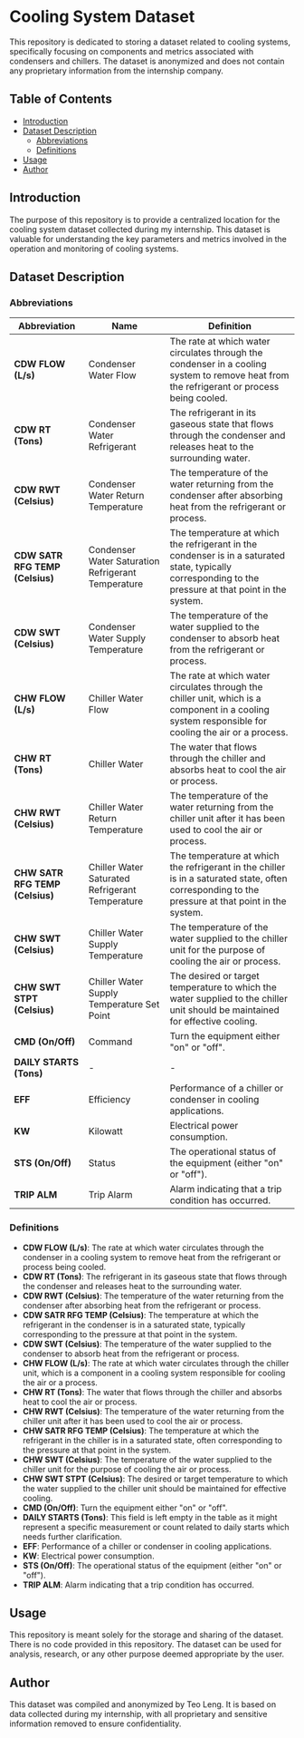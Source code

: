 # Cooling System Dataset

This repository is dedicated to storing a dataset related to cooling systems, specifically focusing on components and metrics associated with condensers and chillers. The dataset is anonymized and does not contain any proprietary information from the internship company.

## Table of Contents

- [Introduction](#introduction)
- [Dataset Description](#dataset-description)
  - [Abbreviations](#abbreviations)
  - [Definitions](#definitions)
- [Usage](#usage)
- [Author](#author)

## Introduction

The purpose of this repository is to provide a centralized location for the cooling system dataset collected during my internship. This dataset is valuable for understanding the key parameters and metrics involved in the operation and monitoring of cooling systems.

## Dataset Description

### Abbreviations

| Abbreviation             | Name                                             | Definition                                                                                                         |
|--------------------------|--------------------------------------------------|--------------------------------------------------------------------------------------------------------------------|
| **CDW FLOW (L/s)**       | Condenser Water Flow                             | The rate at which water circulates through the condenser in a cooling system to remove heat from the refrigerant or process being cooled. |
| **CDW RT (Tons)**        | Condenser Water Refrigerant                      | The refrigerant in its gaseous state that flows through the condenser and releases heat to the surrounding water.   |
| **CDW RWT (Celsius)**    | Condenser Water Return Temperature               | The temperature of the water returning from the condenser after absorbing heat from the refrigerant or process.     |
| **CDW SATR RFG TEMP (Celsius)** | Condenser Water Saturation Refrigerant Temperature | The temperature at which the refrigerant in the condenser is in a saturated state, typically corresponding to the pressure at that point in the system. |
| **CDW SWT (Celsius)**    | Condenser Water Supply Temperature               | The temperature of the water supplied to the condenser to absorb heat from the refrigerant or process.              |
| **CHW FLOW (L/s)**       | Chiller Water Flow                               | The rate at which water circulates through the chiller unit, which is a component in a cooling system responsible for cooling the air or a process. |
| **CHW RT (Tons)**        | Chiller Water                                    | The water that flows through the chiller and absorbs heat to cool the air or process.                              |
| **CHW RWT (Celsius)**    | Chiller Water Return Temperature                 | The temperature of the water returning from the chiller unit after it has been used to cool the air or process.     |
| **CHW SATR RFG TEMP (Celsius)** | Chiller Water Saturated Refrigerant Temperature | The temperature at which the refrigerant in the chiller is in a saturated state, often corresponding to the pressure at that point in the system. |
| **CHW SWT (Celsius)**    | Chiller Water Supply Temperature                 | The temperature of the water supplied to the chiller unit for the purpose of cooling the air or process.            |
| **CHW SWT STPT (Celsius)** | Chiller Water Supply Temperature Set Point      | The desired or target temperature to which the water supplied to the chiller unit should be maintained for effective cooling. |
| **CMD (On/Off)**         | Command                                          | Turn the equipment either "on" or "off".                                                                           |
| **DAILY STARTS (Tons)**  | -                                                | -                                                                                                                  |
| **EFF**                  | Efficiency                                       | Performance of a chiller or condenser in cooling applications.                                                     |
| **KW**                   | Kilowatt                                         | Electrical power consumption.                                                                                      |
| **STS (On/Off)**         | Status                                           | The operational status of the equipment (either "on" or "off").                                                    |
| **TRIP ALM**             | Trip Alarm                                       | Alarm indicating that a trip condition has occurred.                                                               |

### Definitions

- **CDW FLOW (L/s)**: The rate at which water circulates through the condenser in a cooling system to remove heat from the refrigerant or process being cooled.
- **CDW RT (Tons)**: The refrigerant in its gaseous state that flows through the condenser and releases heat to the surrounding water.
- **CDW RWT (Celsius)**: The temperature of the water returning from the condenser after absorbing heat from the refrigerant or process.
- **CDW SATR RFG TEMP (Celsius)**: The temperature at which the refrigerant in the condenser is in a saturated state, typically corresponding to the pressure at that point in the system.
- **CDW SWT (Celsius)**: The temperature of the water supplied to the condenser to absorb heat from the refrigerant or process.
- **CHW FLOW (L/s)**: The rate at which water circulates through the chiller unit, which is a component in a cooling system responsible for cooling the air or a process.
- **CHW RT (Tons)**: The water that flows through the chiller and absorbs heat to cool the air or process.
- **CHW RWT (Celsius)**: The temperature of the water returning from the chiller unit after it has been used to cool the air or process.
- **CHW SATR RFG TEMP (Celsius)**: The temperature at which the refrigerant in the chiller is in a saturated state, often corresponding to the pressure at that point in the system.
- **CHW SWT (Celsius)**: The temperature of the water supplied to the chiller unit for the purpose of cooling the air or process.
- **CHW SWT STPT (Celsius)**: The desired or target temperature to which the water supplied to the chiller unit should be maintained for effective cooling.
- **CMD (On/Off)**: Turn the equipment either "on" or "off".
- **DAILY STARTS (Tons)**: This field is left empty in the table as it might represent a specific measurement or count related to daily starts which needs further clarification.
- **EFF**: Performance of a chiller or condenser in cooling applications.
- **KW**: Electrical power consumption.
- **STS (On/Off)**: The operational status of the equipment (either "on" or "off").
- **TRIP ALM**: Alarm indicating that a trip condition has occurred.

## Usage

This repository is meant solely for the storage and sharing of the dataset. There is no code provided in this repository. The dataset can be used for analysis, research, or any other purpose deemed appropriate by the user.

## Author

This dataset was compiled and anonymized by Teo Leng. It is based on data collected during my internship, with all proprietary and sensitive information removed to ensure confidentiality.
